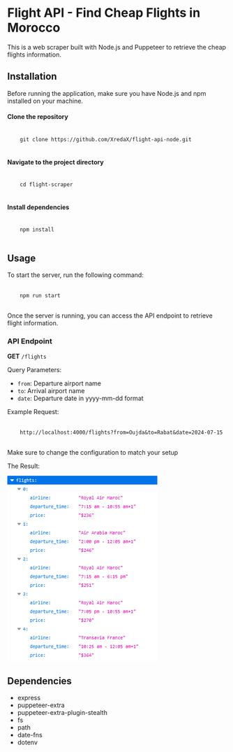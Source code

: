 <h1>Flight API - Find Cheap Flights in Morocco</h1>
<p>This is a web scraper built with Node.js and Puppeteer to retrieve the cheap flights information.</p>

<h2>Installation</h2>
<p>Before running the application, make sure you have Node.js and npm installed on your machine.</p>

<h4>Clone the repository</h4>
<pre>
  <code>
    git clone https://github.com/XredaX/flight-api-node.git
  </code>
</pre>

<h4>Navigate to the project directory</h4>
<pre>
  <code>
    cd flight-scraper
  </code>
</pre>

<h4>Install dependencies</h4>
<pre>
  <code>
    npm install
  </code>
</pre>

<h2>Usage</h2>
<p>To start the server, run the following command:</p>
<pre>
  <code>
    npm run start
  </code>
</pre>

<p>Once the server is running, you can access the API endpoint to retrieve flight information.</p>
<h3>API Endpoint</h3>
<p><strong>GET</strong> <code>/flights</code></p>
<p>Query Parameters:</p>
<ul>
  <li><code>from</code>: Departure airport name</li>
  <li><code>to</code>: Arrival airport name</li>
  <li><code>date</code>: Departure date in yyyy-mm-dd format</li>
</ul>

<p>Example Request:</p>
<pre>
  <code>
    http://localhost:4000/flights?from=Oujda&to=Rabat&date=2024-07-15
  </code>
</pre>
<p>Make sure to change the configuration to match your setup</p>

<p>The Result:</p>
<img src="dist/res.PNG" alt="Result Image"/>


<h2>Dependencies</h2>
<ul>
  <li>express</li>
  <li>puppeteer-extra</li>
  <li>puppeteer-extra-plugin-stealth</li>
  <li>fs</li>
  <li>path</li>
  <li>date-fns</li>
  <li>dotenv</li>
</ul>


